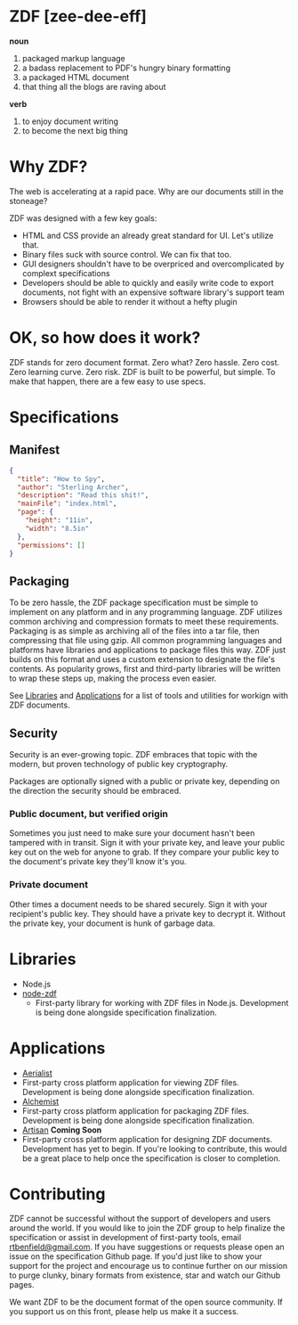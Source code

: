 # ZDF [zee-dee-eff]
**noun**

1. packaged markup language
2. a badass replacement to PDF's hungry binary formatting
3. a packaged HTML document
4. that thing all the blogs are raving about

**verb**

1. to enjoy document writing
1. to become the next big thing

# Why ZDF?
The web is accelerating at a rapid pace. Why are our documents still in the stoneage?

ZDF was designed with a few key goals:
* HTML and CSS provide an already great standard for UI. Let's utilize that.
* Binary files suck with source control. We can fix that too.
* GUI designers shouldn't have to be overpriced and overcomplicated by complext specifications
* Developers should be able to quickly and easily write code to export documents, not fight with an expensive software library's support team
* Browsers should be able to render it without a hefty plugin

# OK, so how does it work?
ZDF stands for zero document format. Zero what? Zero hassle. Zero cost. Zero learning curve. Zero risk. ZDF is built to be powerful, but simple. To make that happen, there are a few easy to use specs.

# Specifications
## Manifest
```json
{
  "title": "How to Spy",
  "author": "Sterling Archer",
  "description": "Read this shit!",
  "mainFile": "index.html",
  "page": {
    "height": "11in",
    "width": "8.5in"
  },
  "permissions": []
}
```

## Packaging
To be zero hassle, the ZDF package specification must be simple to implement on any platform and in any programming language. ZDF utilizes common archiving and compression formats to meet these requirements. Packaging is as simple as archiving all of the files into a tar file, then compressing that file using gzip. All common programming languages and platforms have libraries and applications to package files this way. ZDF just builds on this format and uses a custom extension to designate the file's contents. As popularity grows, first and third-party libraries will be written to wrap these steps up, making the process even easier.

See [Libraries](#libraries) and [Applications](#applications) for a list of tools and utilities for workign with ZDF documents.

## Security
Security is an ever-growing topic. ZDF embraces that topic with the modern, but proven technology of public key cryptography.

Packages are optionally signed with a public or private key, depending on the direction the security should be embraced.

### Public document, but verified origin
Sometimes you just need to make sure your document hasn't been tampered with in transit. Sign it with your private key, and leave your public key out on the web for anyone to grab. If they compare your public key to the document's private key they'll know it's you.

### Private document
Other times a document needs to be shared securely. Sign it with your recipient's public key. They should have a private key to decrypt it. Without the private key, your document is hunk of garbage data.

# <a name="libraries"></a>Libraries
* Node.js
 * [node-zdf](https://github.com/ZDF-Group/node-zdf)
   * First-party library for working with ZDF files in Node.js. Development is being done alongside specification finalization.

# <a name="applications"></a>Applications
* [Aerialist](https://github.com/ZDF-Group/aerialist)
 * First-party cross platform application for viewing ZDF files. Development is being done alongside specification finalization.
* [Alchemist](https://github.com/ZDF-Group/alchemist)
 * First-party cross platform application for packaging ZDF files. Development is being done alongside specification finalization.
* [Artisan](https://github.com/ZDF-Group/artisan) **Coming Soon**
 * First-party cross platform application for designing ZDF documents. Development has yet to begin. If you're looking to contribute, this would be a great place to help once the specification is closer to completion.

# Contributing
ZDF cannot be successful without the support of developers and users around the world. If you would like to join the ZDF group to help finalize the specification or assist in development of first-party tools, email [rtbenfield@gmail.com](mailto:rtbenfield@gmail.com). If you have suggestions or requests please open an issue on the specification Github page. If you'd just like to show your support for the project and encourage us to continue further on our mission to purge clunky, binary formats from existence, star and watch our Github pages.

We want ZDF to be the document format of the open source community. If you support us on this front, please help us make it a success.